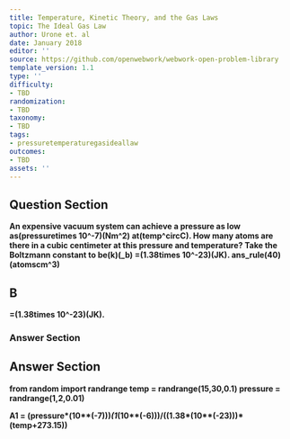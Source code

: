```yaml
---
title: Temperature, Kinetic Theory, and the Gas Laws
topic: The Ideal Gas Law
author: Urone et. al
date: January 2018
editor: ''
source: https://github.com/openwebwork/webwork-open-problem-library
template_version: 1.1
type: ''
difficulty:
- TBD
randomization:
- TBD
taxonomy:
- TBD
tags:
- pressuretemperaturegasideallaw
outcomes:
- TBD
assets: ''
---
```


## Question Section 

<b>
An expensive vacuum system can achieve a pressure as low as(pressuretimes 10^-7)(Nm^2)  at(temp^circC). How many atoms are there in a cubic centimeter at this pressure and temperature? Take the Boltzmann constant to be(k)(_b) =(1.38times 10^-23)(JK).
ans_rule(40)(atomscm^3)

## B
=(1.38times 10^-23)(JK).
### Answer Section


## Answer Section

from random import randrange
temp = randrange(15,30,0.1)
pressure = randrange(1,2,0.01)

A1 = (pressure*(10**(-7)))*(1*(10**(-6)))/((1.38*(10**(-23)))*(temp+273.15))